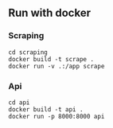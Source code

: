 ## Run with docker
### Scraping
`cd scraping`<br />
`docker build -t scrape .`<br />
`docker run -v .:/app scrape`<br />

### Api
`cd api`<br />
`docker build -t api .`<br />
`docker run -p 8000:8000 api`<br />
